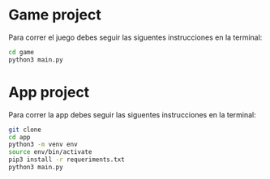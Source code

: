 # Game project

Para correr el juego debes seguir las siguentes instrucciones en la terminal:
```sh
cd game
python3 main.py
```

# App project

Para correr la app debes seguir las siguentes instrucciones en la terminal:
```sh
git clone
cd app
python3 -m venv env
source env/bin/activate
pip3 install -r requeriments.txt
python3 main.py
```